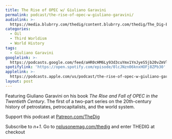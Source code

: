 ```yaml
---
title: The Rise of OPEC w/ Giuliano Garavini
permalink: podcast/the-rise-of-opec-w-giuliano-garavini/
audiolink: >-
  https://media.blubrry.com/thedig/content.blubrry.com/thedig/The_Dig-EP_407-Garavini.mp3
categories:
  - Oil
  - Third Worldism
  - World History
tags:
  - Giuliano Garavini
googlelink: >-
  https://podcasts.google.com/feed/aHR0cHM6Ly93d3cuYmx1YnJyeS5jb20vZmVlZHMvdGhlZGlnLnhtbA/episode/aHR0cHM6Ly90aGVkaWcuYmx1YnJyeS5uZXQvP3A9MjQyMg?sa=X&ved=0CAUQkfYCahcKEwi44f7r1b-AAxUAAAAAHQAAAAAQNg
spotifylink: 'https://open.spotify.com/episode/0lcJNzn06knxHOFj8ZPb30'
applelink: >-
  https://podcasts.apple.com/us/podcast/the-rise-of-opec-w-giuliano-garavini/id1043245989?i=1000616535765
layout: post
---
```


Featuring Giuliano Garavini on his book *The Rise and Fall of OPEC in the Twentieth Century*. The first of a two-part series on the 20th-century history of petrostates, petrocapitalists, and the world system.

Support this podcast at [Patreon.com/TheDig](http://patreon.com/TheDig)

Subscribe to *n+1*. Go to [nplusonemag.com/thedig](http://nplusonemag.com/thedig) and enter THEDIG at checkout
